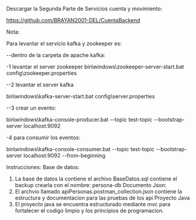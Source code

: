 Descargar la Segunda Parte de Servicios cuenta y movimiento: 

https://github.com/BRAYAN2001-DEL/CuentaBackend


Nota:

Para levantar el servicio kafka y zookeeper  es:

--dentro de la carpeta de apache kafka:

-1 levantar el server zookeeper
bin\windows\zookeeper-server-start.bat config\zookeeper.properties


--2 levantar el server kafka

bin\windows\kafka-server-start.bat config\server.properties


--3 crear un evento:

bin\windows\kafka-console-producer.bat --topic test-topic --bootstrap-server localhost:9092



-4 para consumir los eventos:

bin\windows\kafka-console-consumer.bat --topic test-topic --bootstrap-server localhost:9092 --from-beginning





Instrucciones:
Base de datos:
1. La base de datos la contiene el archivo BaseDatos.sql contiene el backup crearla con el nombre: persona-db
Documento Json:
2. El archvio llamado  apiPersonas.postman_collection.json contiene la estructura y documentacion para las pruebas de los api
Proyecto Java
3. El proyecto java se encuentra estructurado mediante mvc para fortalecer el codigo limpio y los principios de programacion.
